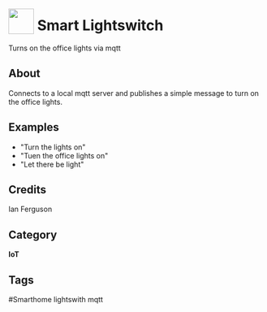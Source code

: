# <img src="https://raw.githack.com/FortAwesome/Font-Awesome/master/svgs/solid/lightbulb.svg" card_color="#22A7F0" width="50" height="50" style="vertical-align:bottom"/> Smart Lightswitch
Turns on the office lights via mqtt

## About
Connects to a local mqtt server and publishes a simple message to turn on the office lights.

## Examples
* "Turn the lights on"
* "Tuen the office lights on"
* "Let there be light"

## Credits
Ian Ferguson

## Category
**IoT**

## Tags
#Smarthome lightswith mqtt

